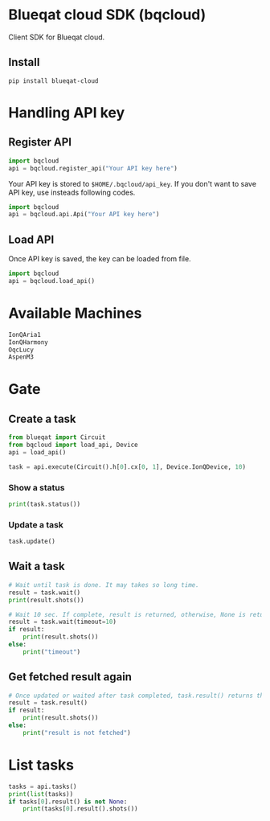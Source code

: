 # Blueqat cloud SDK (bqcloud)
Client SDK for Blueqat cloud.

## Install
`pip install blueqat-cloud`

# Handling API key
## Register API
```py
import bqcloud
api = bqcloud.register_api("Your API key here")
```

Your API key is stored to `$HOME/.bqcloud/api_key`.
If you don't want to save API key, use insteads following codes.

```py
import bqcloud
api = bqcloud.api.Api("Your API key here")
```

## Load API
Once API key is saved, the key can be loaded from file.

```py
import bqcloud
api = bqcloud.load_api()
```

# Available Machines
```py
IonQAria1
IonQHarmony
OqcLucy
AspenM3
```

# Gate

## Create a task
```py
from blueqat import Circuit
from bqcloud import load_api, Device
api = load_api()

task = api.execute(Circuit().h[0].cx[0, 1], Device.IonQDevice, 10)
```

### Show a status
```py
print(task.status())
```

### Update a task
```py
task.update()
```

## Wait a task
```py
# Wait until task is done. It may takes so long time.
result = task.wait()
print(result.shots())
```

```py
# Wait 10 sec. If complete, result is returned, otherwise, None is returned.
result = task.wait(timeout=10)
if result:
    print(result.shots())
else:
    print("timeout")
```

## Get fetched result again
```py
# Once updated or waited after task completed, task.result() returns the result.
result = task.result()
if result:
    print(result.shots())
else:
    print("result is not fetched")
```

# List tasks
```py
tasks = api.tasks()
print(list(tasks))
if tasks[0].result() is not None:
    print(tasks[0].result().shots())
```
